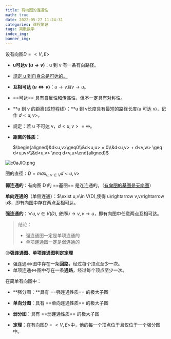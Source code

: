 ```yaml
---
title: 有向图的连通性
math: true
date: 2022-05-27 11:24:31
categories: 课程笔记
tags: 离散数学
index_img:
banner_img:
---
```


设有向图$D=<V,E>$

+ **u可达v $(u\rightarrow v)$**：u 到 v 有一条有向路径。

+ <u>规定 u 到自身总是可达的。</u>

+ **互相可达 $(u\iff v)$**：$u\rightarrow v 且 v\rightarrow u$。

+ ==可达== 具有自反性和传递性，但不一定具有对称性。

+ **u 到 v 的距离(或短程线）：**u 到 v长度具有最短的路径长度(u 可达 v)，记作 $d<u,v>$。

+ 规定：若 u 不可达 v，$d<u,v> = \infty$。

+ **距离的性质：**

  $\begin{aligned}&d<u,v>\geq0\\&d<u,u> = 0\\&d<u,v> + d<v,w> \geq d<u,w>\\&d<u,v> \neq d<v,u>\end{aligned}$

![c0aJIO.png](https://z3.ax1x.com/2021/04/11/c0aJIO.png)



图的直径：$D = max_{u,v\in V}d<u,v>$

**弱连通的**：有向图 D 的 ==基图== 是连连通的。（<u>有向图的基图是无向图</u>）

**单向连通的**（单侧连通）：$\exist u,v\in V(D),使得 u\rightarrow v,v\rightarrow u$，即有向图中存在两点互相可达。

**强连通的**：$\forall u,v\in V(D),使得 u\rightarrow v,v\rightarrow u$，即有向图中任意两点互相可达。

> 结论：
>
> + 强连通图一定是单项连通的
> + 单项连通图一定是弱连通的

😑**强连通图、单项连通图判定定理**

+ 强连通$\iff$图中存在一条**回路**，经过每个顶点至少一次。
+ 单项连通$\iff$图中存在一条**通路**，经过每个顶点至少一次。

在简单有向图中：

+ **强分图：**具有 ==强连通性质== 的极大子图
+ **单向分图**：具有 ==单向连通性质== 的极大子图
+ **弱分图**：具有 ==弱连通性质== 的极大子图

+ **定理**：在有向图$D=<V,E>$中，他的每一个顶点位于且仅位于一个强分图中。


